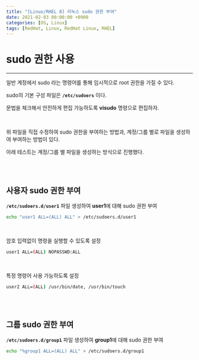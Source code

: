 ```yaml
---
title: "[Linux/RHEL 8] 리눅스 sudo 권한 부여"
date: 2021-02-03 00:00:00 +0900
categories: [OS, Linux]
tags: [RedHat, Linux, RedHat Linux, RHEL]
---
```



# **sudo 권한 사용**

---



일반 계정에서 sudo 라는 명령어를 통해 임시적으로 root 권한을 가질 수 있다.

sudo의 기본 구성 파일은 **`/etc/sudoers`** 이다.

문법을 체크해서 안전하게 편집 가능하도록 **visudo** 명령으로 편집하자.

<br/>

위 파일을 직접 수정하여 sudo 권한을 부여하는 방법과, 계정/그룹 별로 파일을 생성하여 부여하는 방법이 있다.

아래 테스트는 계정/그룹 별 파일을 생성하는 방식으로 진행했다.

<br/>

<br/>

## **사용자 sudo 권한 부여**



**`/etc/sudoers.d/user1`** 파일 생성하여 **user1**에 대해 sudo 권한 부여

```bash
echo "user1 ALL=(ALL) ALL" > /etc/sudoers.d/user1
```

<br/>

암호 입력없이 명령을 실행할 수 있도록 설정

```bash
user1 ALL=(ALL) NOPASSWD:ALL
```



<br/>

특정 명령어 사용 가능하도록 설정

```bash
user2 ALL=(ALL) /usr/bin/date, /usr/bin/touch 
```



<br/>

<br/>

## **그룹 sudo 권한 부여**



**`/etc/sudoers.d/group1`** 파일 생성하여 **group1**에 대해 sudo 권한 부여

```bash
echo "%group1 ALL=(ALL) ALL" > /etc/sudoers.d/group1
```



<br/>

<br/>
